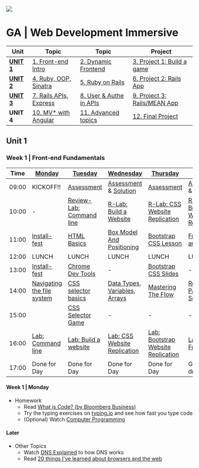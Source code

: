 ![](https://ga-dash.s3.amazonaws.com/production/assets/logo-9f88ae6c9c3871690e33280fcf557f33.png)
# GA | Web Development Immersive

| Unit                 | Topic                              | Topic                              | Project
|------------          |------------------------------------|------------------------------------|--------------------------------------
| **[UNIT 1](#unit1)** | [1. Front-end Intro](#week1)       | [2. Dynamic Frontend](#week2)      | [3. Project 1: Build a game](#week3)
| **[UNIT 2](#unit2)** | [4. Ruby, OOP, Sinatra](#week4)    | [5. Ruby on Rails](#week5)         | [6. Project 2: Rails App](#week6)
| **[UNIT 3](#unit3)** | [7. Rails APIs, Express](#week7)   | [8. User & Authe in APIs](#week8)  | [9. Project 3: Rails/MEAN App](#week9)
| **UNIT 4**           | [10. MV* with Angular](#week10)    | [11. Advanced topics](#week11)     | [12. Final Project](#week12)

<a name="unit1"></a>
## Unit 1

<a name="week1"></a>
### Week 1 | Front-end Fundamentals

Time   | [Monday](#w1d1)                    | [Tuesday](#w1d2)                    | [Wednesday](#w1d3)                      | [Thursday](#w1d4)                          | [Friday](#w1d5)                               |
------ | ---------------------------------- | ----------------------------------- | --------------------------------------- | ------------------------------------------ | --------------------------------------------- |
09:00  | KICKOFF!!                          | [Assessment][1-2A]                  | [Assessment][1-3A] & [Solution][1-3B]   | [Assessment][1-4A]                         | [Assessment][1-5A] & +Solution                |
10:00  | -                                  | [Review-Lab: Command line][1-1C]    | [R-Lab: Build a Website][1-2F]          | [R-Lab: CSS Website Replication][1-3E]     | [R-Lab: Bootstrap Website Replication][1-4E]  |
11:00  | [Install-fest][1-1A]               | [HTML Basics][1-2B]                 | [Box Model And Positioning][1-3C]       | [Bootstrap CSS Lesson][1-4B]               | [Functions and Scope][1-5B]                   |
12:00  | LUNCH                              | LUNCH                               | LUNCH                                   | LUNCH                                      | LUNCH                                         |
13:00  | [Install-fest][1-1A]               | [Chrome Dev Tools][1-2C]            | -                                       | [Bootstrap CSS Slides][1-4C]               | -                                             |
14:00  | [Navigating the file system][1-1B] | [CSS selector basics][1-2D]         | [Data Types, Variables, Arrays][1-3D]   | [Mastering The Flow][1-4D]                 | [Rock, Paper, Scissors][1-5C]                 |
15:00  |                                    | [CSS Selector Game][1-2E]           | -                                       | -                                          | -                                             |
16:00  | [Lab: Command line][1-1C]          | [Lab: Build a website][1-2F]        | [Lab: CSS Website Replication][1-3E]    | [Lab: Bootstrap Website Replication][1-4E] | [Labs: Functions][1-5D]                       |
17:00  | Done for Day                       | Done for Day                        | Done for Day                            | Done for Day                               | Go for a drink?                               |

[1-1A]: 00-programming/install-fest/README.md                           "Install-Fest!"
[1-1B]: 01-workflow/terminal-navigating-the-file-system-lesson          "Navigating the file system"
[1-1C]: 01-workflow/command-line-lab                                    "Lab: Command Line"

[1-2A]: 14-assessments/w01d2.md                                         "Assessment"
[1-2B]: 02-front-end-intro/html-basics-lesson                           "HTML Basics"
[1-2C]: 01-workflow/chrome-dev-tools-lesson                             "Chrome Dev Tools"
[1-2D]: 02-front-end-intro/css-selector-basics                          "CSS Selector Basics"
[1-2E]: http://flukeout.github.io                                       "CSS Selector Game"
[1-2F]: https://github.com/wdi-hk-10/lab-html-css-website               "Lab: Build a website Lab"

[1-3A]: 14-assessments/w01d3.md                                         "Assessment"
[1-3B]: 14-assessments/w01d3-solution.html                              "Assessment-Solution"
[1-3C]: 02-front-end-intro/css-box-model-and-positioning                "Box Model And Positioning"
[1-3D]: 00-programming/js-data-types-variables-and-arrays               "Data Types, Variables, Arrays"
[1-3E]: https://github.com/wdi-hk-9/lab-css-site-replication            "Lab: CSS Web Replication"

[1-4A]: 14-assessments/w01d4.md                                         "Assessment"
[1-4B]: 02-front-end-intro/css-bootstrap-lesson                         "Bootstrap CSS Lesson"
[1-4C]: https://presentations.generalassemb.ly/649ce6766e83f246e122     "Bootstrap CSS Slides"
[1-4D]: 00-programming/js-control-flow-lesson                           "Mastering The Flow"
[1-4E]: https://github.com/wdi-hk-9/lab-css-site-replication            "Lab: Bootstrap Web Replication"

[1-5A]: 14-assessments/w01d5.md                                         "Assessment"
[1-5B]: 00-programming/js-functions-and-scope                           "Function and Scope"
[1-5C]: 00-programming/js-rock-paper-scissors                           "Rock, Paper, Scissors"
[1-5D]: https://github.com/wdi-hk-9/lab-js-functions                    "Labs: Functions"

[1-X1]: 00-programming/js-debugging-lesson                              "JS Debugging"
[1-X2]: http://www.w3resource.com/javascript-exercises/                 "Javascript Exercises"


#### Week 1 | Monday
<a name="w1d1"></a>

- Homework
  - Read [What is Code? (by Bloomberg Business)](http://www.bloomberg.com/graphics/2015-paul-ford-what-is-code/)
  - Try the typing exercises on [typing.io](https://www.typing.io/) and see how fast you type code
  - (Optional) Watch [Computer Programming](https://www.youtube.com/watch?v=OWsyrnOBsJs)

#### Later
- Other Topics
  - Watch [DNS Explained](https://www.youtube.com/watch?v=72snZctFFtA) to how DNS works
  - Read [20 things I've learned about browsers and the web](http://www.20thingsilearned.com/en-US/home)
